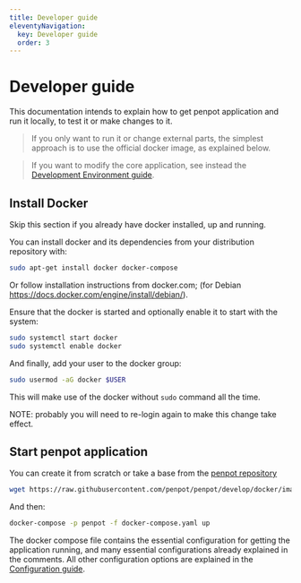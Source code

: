 ```yaml
---
title: Developer guide
eleventyNavigation:
  key: Developer guide
  order: 3
---
```


# Developer guide

This documentation intends to explain how to get penpot application and run it
locally, to test it or make changes to it.

> If you only want to run it or change external parts, the simplest approach is
to use the official docker image, as explained below.

> If you want to modify the core application, see instead the
[Development Environment guide](../core_developer/development-environment).


## Install Docker ##

Skip this section if you already have docker installed, up and running.

You can install docker and its dependencies from your distribution repository
with:

```bash
sudo apt-get install docker docker-compose
```

Or follow installation instructions from docker.com; (for Debian
https://docs.docker.com/engine/install/debian/).

Ensure that the docker is started and optionally enable it to start with the
system:

```bash
sudo systemctl start docker
sudo systemctl enable docker
```

And finally, add your user to the docker group:

```bash
sudo usermod -aG docker $USER
```

This will make use of the docker without `sudo` command all the time.

NOTE: probably you will need to re-login again to make this change take effect.


## Start penpot application ##

You can create it from scratch or take a base from the [penpot repository][1]

[1]: https://raw.githubusercontent.com/penpot/penpot/develop/docker/images/docker-compose.yaml

```bash
wget https://raw.githubusercontent.com/penpot/penpot/develop/docker/images/docker-compose.yaml
```

And then:

```bash
docker-compose -p penpot -f docker-compose.yaml up
```

The docker compose file contains the essential configuration for getting the
application running, and many essential configurations already explained in the
comments. All other configuration options are explained in the [Configuration
guide](../configuration).
